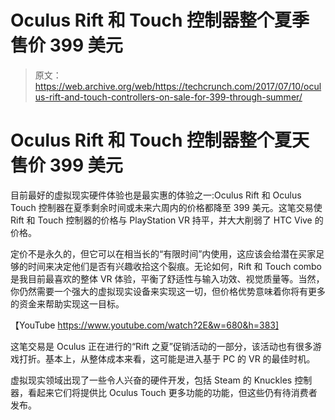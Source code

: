 # Oculus Rift 和 Touch 控制器整个夏季售价 399 美元 

> 原文：<https://web.archive.org/web/https://techcrunch.com/2017/07/10/oculus-rift-and-touch-controllers-on-sale-for-399-through-summer/>

# Oculus Rift 和 Touch 控制器整个夏天售价 399 美元

目前最好的虚拟现实硬件体验也是最实惠的体验之一:Oculus Rift 和 Oculus Touch 控制器在夏季剩余时间或未来六周内的价格都降至 399 美元。这笔交易使 Rift 和 Touch 控制器的价格与 PlayStation VR 持平，并大大削弱了 HTC Vive 的价格。

定价不是永久的，但它可以在相当长的“有限时间”内使用，这应该会给潜在买家足够的时间来决定他们是否有兴趣收拾这个裂痕。无论如何，Rift 和 Touch combo 是我目前最喜欢的整体 VR 体验，平衡了舒适性与输入功效、视觉质量等。当然，你仍然需要一个强大的虚拟现实设备来实现这一切，但价格优势意味着你将有更多的资金来帮助实现这一目标。

【YouTube https://www.youtube.com/watch?2E&w=680&h=383]

这笔交易是 Oculus 正在进行的“Rift 之夏”促销活动的一部分，该活动也有很多游戏打折。基本上，从整体成本来看，这可能是进入基于 PC 的 VR 的最佳时机。

虚拟现实领域出现了一些令人兴奋的硬件开发，包括 Steam 的 Knuckles 控制器，看起来它们将提供比 Oculus Touch 更多功能的功能，但这些仍有待消费者发布。